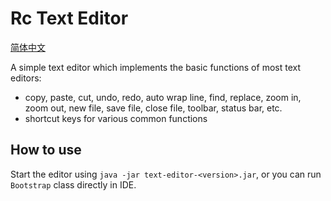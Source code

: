 # Rc Text Editor

[简体中文](README_zh.md)

A simple text editor which implements the basic functions of most text editors:

- copy, paste, cut, undo, redo, auto wrap line, find, replace, zoom in, zoom out, new file, save file, close file, toolbar, status bar, etc.
- shortcut keys for various common functions

## How to use

Start the editor using `java -jar text-editor-<version>.jar`, or you can run `Bootstrap` class directly in IDE.